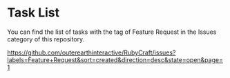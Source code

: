 Task List
=========

You can find the list of tasks with the tag of Feature Request in the Issues category of this repository.

https://github.com/outerearthinteractive/RubyCraft/issues?labels=Feature+Request&sort=created&direction=desc&state=open&page=1
